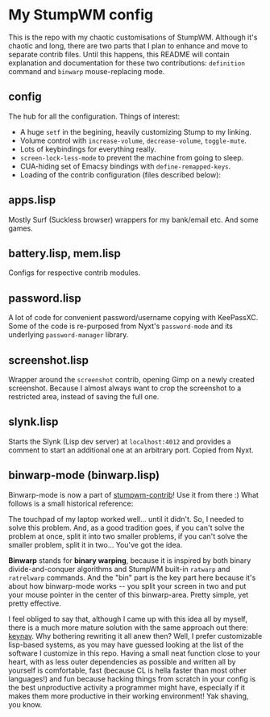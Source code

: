 # My StumpWM config

This is the repo with my chaotic customisations of StumpWM. Although it's chaotic and long, there are two parts that I plan to enhance and move to separate contrib files. Until this happens, this README will contain explanation and documentation for these two contributions: `definition` command and `binwarp` mouse-replacing mode.

## config

The hub for all the configuration. Things of interest:
- A huge `setf` in the begining, heavily customizing Stump to my linking.
- Volume control with `increase-volume`, `decrease-volume`, `toggle-mute`.
- Lots of keybindings for everything really.
- `screen-lock-less-mode` to prevent the machine from going to sleep.
- CUA-hiding set of Emacsy bindings with `define-remapped-keys`.
- Loading of the contrib configuration (files described below):

## apps.lisp

Mostly Surf (Suckless browser) wrappers for my bank/email etc. And some games.

## battery.lisp, mem.lisp

Configs for respective contrib modules.

## password.lisp

A lot of code for convenient password/username copying with KeePassXC. Some of the code is re-purposed from Nyxt's `password-mode` and its underlying `password-manager` library.

## screenshot.lisp

Wrapper around the `screenshot` contrib, opening Gimp on a newly created screenshot. Because I almost always want to crop the screenshot to a restricted area, instead of saving the full one.

## slynk.lisp

Starts the Slynk (Lisp dev server) at `localhost:4012` and provides a comment to start an additional one at an arbitrary port. Copied from Nyxt.

## binwarp-mode (binwarp.lisp)

Binwarp-mode is now a part of [stumpwm-contrib](https://github.com/stumpwm/stumpwm-contrib)! Use it from there :) What follows is a small historical reference:

The touchpad of my laptop worked well... until it didn't. So, I needed to solve this problem. And, as a good tradition goes, if you can't solve the problem at once, split it into two smaller problems, if you can't solve the smaller problem, split it in two... You've got the idea. 

**Binwarp** stands for **binary warping**, because it is inspired by both binary divide-and-conquer algorithms and StumpWM built-in `ratwarp` and `ratrelwarp` commands. And the "bin" part is the key part here because it's about how binwarp-mode works -- you split your screen in two and put your mouse pointer in the center of this binwarp-area. Pretty simple, yet pretty effective.

I feel obliged to say that, although I came up with this idea all by myself, there is a much more mature solution with the same approach out there: [keynav](https://github.com/jordansissel/keynav). Why bothering rewriting it all anew then? Well, I prefer customizable lisp-based systems, as you may have guessed looking at the list of the software I customize in this repo. Having a small neat function close to your heart, with as less outer dependencies as possible and written all by yourself is comfortable, fast (because CL is hella faster than most other languages!) and fun because hacking things from scratch in your config is the best unproductive activity a programmer might have, especially if it makes them more productive in their working environment! Yak shaving, you know.

